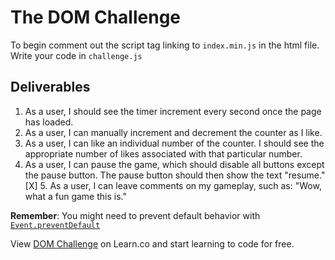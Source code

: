 # The DOM Challenge

To begin comment out the script tag linking to `index.min.js` in the html file.
Write your code in `challenge.js`

## Deliverables

 1. As a user, I should see the timer increment every second once the page has loaded.
2. As a user, I can manually increment and decrement the counter as I like.
3. As a user, I can like an individual number of the counter. I should see the appropriate number of likes associated with that particular number.
4. As a user, I can pause the game, which should disable all buttons except the pause button. The pause button should then show the text "resume."
[X] 5. As a user, I can leave comments on my gameplay, such as: "Wow, what a fun game this is."

**Remember**: You might need to prevent default behavior with [`Event.preventDefault`](https://developer.mozilla.org/en-US/docs/Web/API/Event/preventDefault)

<p class='util--hide'>View <a href='https://learn.co/lessons/jsdom-dom-challenge'>DOM Challenge</a> on Learn.co and start learning to code for free.</p>
